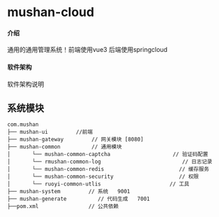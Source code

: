 # mushan-cloud

#### 介绍
通用的通用管理系统！前端使用vue3  后端使用springcloud
#### 软件架构
软件架构说明


## 系统模块

~~~
com.mushan     
├── mushan-ui         //前端
├── mushan-gateway         // 网关模块 [8080]
├── mushan-common          // 通用模块
│       └── mushan-common-captcha                    // 验证码配置
│       └── rmushan-common-log                          // 日志记录
│       └── mushan-common-redis                        // 缓存服务
│       └── mushan-common-security                     // 权限
│       └── ruoyi-common-utlis                      // 工具
├── mushan-system         // 系统   9001
├── mushan-generate          // 代码生成   7001
├──pom.xml                // 公共依赖
~~~


